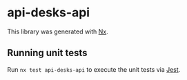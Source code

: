 # api-desks-api

This library was generated with [Nx](https://nx.dev).

## Running unit tests

Run `nx test api-desks-api` to execute the unit tests via [Jest](https://jestjs.io).
